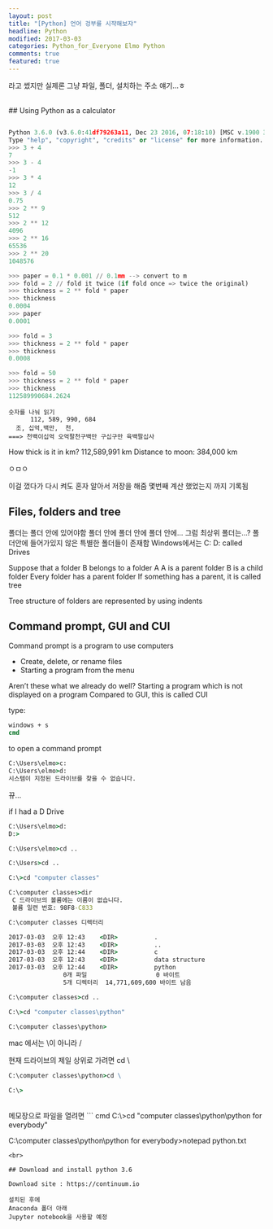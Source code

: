 ```yaml
---
layout: post
title: "[Python] 언어 겅부를 시쟉해보쟈"
headline: Python
modified: 2017-03-03
categories: Python_for_Everyone Elmo Python
comments: true
featured: true
---
```


라고 썼지만 실제론 그냥 파일, 폴더, 설치하는 주소 얘기...ㅎ

<br>
## Using Python as a calculator

``` python

Python 3.6.0 (v3.6.0:41df79263a11, Dec 23 2016, 07:18:10) [MSC v.1900 32 bit (Intel)] on win32
Type "help", "copyright", "credits" or "license" for more information.
>>> 3 + 4
7
>>> 3 - 4
-1
>>> 3 * 4
12
>>> 3 / 4
0.75
>>> 2 ** 9
512
>>> 2 ** 12
4096
>>> 2 ** 16
65536
>>> 2 ** 20
1048576

>>> paper = 0.1 * 0.001 // 0.1mm --> convert to m
>>> fold = 2 // fold it twice (if fold once => twice the original)
>>> thickness = 2 ** fold * paper
>>> thickness
0.0004
>>> paper
0.0001

>>> fold = 3
>>> thickness = 2 ** fold * paper
>>> thickness
0.0008

>>> fold = 50
>>> thickness = 2 ** fold * paper
>>> thickness
112589990684.2624
```

```
숫자를 나눠 읽기
      112, 589, 990, 684
  조, 십억,백만,  천,
===> 천백이십억 오억팔천구백만 구십구만 육백팔십사
```

How thick is it in km? 112,589,991 km
Distance to moon: 384,000 km

ㅇㅁㅇ

이걸 껐다가 다시 켜도 혼자 알아서 저장을 해줌
몇번째 계산 했었는지 까지 기록됨
<br>

## Files, folders and tree

폴더는 폴더 안에 있어야함
폴더 안에 폴더 안에 폴더 안에...
그럼 최상위 폴더는...?
폴더안에 들어가있지 않은 특별한 폴더들이 존재함
Windows에서는 C: D: called Drives

Suppose that a folder B belongs to a folder A
A is a parent folder
B is a child folder
Every folder has a parent folder
If something has a parent, it is called tree

Tree structure of folders are represented by using indents
<br>

## Command prompt, GUI and CUI

Command prompt is a program to use computers
- Create, delete, or rename files
- Starting a program from the menu

Aren’t these what we already do well?
Starting a program which is not displayed on a program
Compared to GUI, this is called CUI

type:
``` cmd
windows + s
cmd
```
to open a command prompt
<br>

``` cmd
C:\Users\elmo>c:
C:\Users\elmo>d:
시스템이 지정된 드라이브를 찾을 수 없습니다.
```
뀨...
<br>

if I had a D Drive
``` cmd
C:\Users\elmo>d:
D:>
```

``` cmd
C:\Users\elmo>cd ..

C:\Users>cd ..

C:\>cd "computer classes"

C:\computer classes>dir
 C 드라이브의 볼륨에는 이름이 없습니다.
 볼륨 일련 번호: 98F8-C833

C:\computer classes 디렉터리

2017-03-03  오후 12:43    <DIR>          .
2017-03-03  오후 12:43    <DIR>          ..
2017-03-03  오후 12:44    <DIR>          c
2017-03-03  오후 12:43    <DIR>          data structure
2017-03-03  오후 12:44    <DIR>          python
               0개 파일                   0 바이트
               5개 디렉터리  14,771,609,600 바이트 남음

C:\computer classes>cd ..

C:\>cd "computer classes\python"

C:\computer classes\python>
```

mac 에서는 \이 아니라 /
<br>

현재 드라이브의 제일 상위로 가려면 cd \
``` cmd
C:\computer classes\python>cd \

C:\>
```
<br>
메모장으로 파일을 열려면
``` cmd
C:\>cd "computer classes\python\python for everybody"

C:\computer classes\python\python for everybody>notepad python.txt
```
<br>

## Download and install python 3.6

Download site : https://continuum.io

설치된 후에
Anaconda 폴더 아래
Jupyter notebook을 사용할 예정
